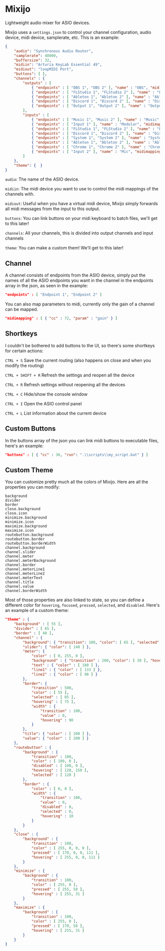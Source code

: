 # Mixijo

Lightweight audio mixer for ASIO devices.

Mixijo uses a `settings.json` to control your channel configuration, audio device, midi device, samplerate, etc.
This is an example:
```json
{
    "audio": "Synchronous Audio Router",
    "samplerate": 48000,
    "buffersize": 32,
    "midiin": "Arturia KeyLab Essential 49",
    "midiout": "loopMIDI Port",
    "buttons": [ ],
    "channels" : {
        "outputs" : [
            { "endpoints" : [ "OBS 1", "OBS 2" ], "name" : "OBS", "midimapping" : [] },
            { "endpoints" : [ "FLStudio 1", "FLStudio 2" ], "name" : "FLStudio", "midimapping" : [] },
            { "endpoints" : [ "Ableton 1", "Ableton 2" ], "name" : "Ableton", "midimapping" : [] },
            { "endpoints" : [ "Discord 1", "Discord 2" ], "name" : "Discord", "midimapping" : [] },
            { "endpoints" : [ "Output 1", "Output 2" ], "name" : "Output", "midimapping" : [ { "cc" : 73, "param" : "gain" } ] }
        ],
        "inputs" : [
            { "endpoints" : [ "Music 1", "Music 2" ], "name" : "Music", "midimapping" : [ { "cc" : 75, "param" : "gain" } ] },
            { "endpoints" : [ "Input 1" ], "name" : "Modular", "midimapping" : [ { "cc" : 79, "param" : "gain" } ] },
            { "endpoints" : [ "FLStudio 1", "FLStudio 2" ], "name" : "FLStudio", "midimapping" : [ { "cc" : 72, "param" : "gain" } ] },
            { "endpoints" : [ "Discord 1", "Discord 2" ], "name" : "Discord", "midimapping" : [ { "cc" : 80, "param" : "gain" } ] },
            { "endpoints" : [ "System 1", "System 2" ], "name" : "System", "midimapping" : [ { "cc" : 81, "param" : "gain" } ] },
            { "endpoints" : [ "Ableton 1", "Ableton 2" ], "name" : "Ableton", "midimapping" : [ { "cc" : 82, "param" : "gain" } ] },
            { "endpoints" : [ "Chrome 1", "Chrome 2" ], "name" : "Chrome", "midimapping" : [ { "cc" : 83, "param" : "gain" } ] },
            { "endpoints" : [ "Input 2" ], "name" : "Mic", "midimapping" : [ { "cc" : 85, "param" : "gain" } ] }
        ]
    },
    "theme": {  }
}
```

`audio`: The name of the ASIO device.

`midiin`: The midi device you want to use to control the midi mappings of the channels with.

`midiout`: Useful when you have a virtual midi device, Mixijo simply forwards all midi messages from the input to this output.

`buttons`: You can link buttons on your midi keyboard to batch files, we'll get to this later!

`channels`: All your channels, this is divided into output channels and input channels

`theme`: You can make a custom them! We'll get to this later!

## Channel
A channel consists of endpoints from the ASIO device, simply put the names of all the ASIO endpoints you want in 
the channel in the endpoints array in the json, as seen in the example:
```json
"endpoints" : [ "Endpoint 1", "Endpoint 2" ]
```

You can also map parameters to midi, currently only the gain of a channel can be mapped.
```json
"midimapping" : [ { "cc" : 72, "param" : "gain" } ]
```

## Shortkeys
I couldn't be bothered to add buttons to the UI, so there's some shortkeys for certain actions:

`CTRL + S` Save the current routing (also happens on close and when you modify the routing)

`CTRL + SHIFT + R` Refresh the settings and reopen all the device

`CTRL + R` Refresh settings without reopening all the devices

`CTRL + C` Hide/show the console window

`CTRL + I` Open the ASIO control panel

`CTRL + L` List information about the current device

## Custom Buttons
In the buttons array of the json you can link midi buttons to executable files, here's an example:
```json
"buttons" : [ { "cc" : 36, "run": ".\\scripts\\my_script.bat" } ]
```

## Custom Theme
You can customize pretty much all the colors of Mixijo. Here are all the properties you can modify:
```
background
divider
border
close.background
close.icon
minimize.background
minimize.icon
maximize.background
maximize.icon
routebutton.background
routebutton.border
routebutton.borderWidth
channel.background
channel.slider
channel.meter
channel.meterBackground
channel.border
channel.meterLine1
channel.meterLine2
channel.meterText
channel.title
channel.value
channel.borderWidth
```
Most of those properties are also linked to state, so you can define a different color for `hovering`, `focused`, `pressed`, `selected`, and `disabled`.
Here's an example of a custom theme:
```json
"theme" : {
    "background" : [ 55 ],
    "divider" : [ 65 ],
    "border" : [ 40 ],
    "channel" : {
        "background": { "transition": 100, "color": [ 65 ], "selected": [ 85 ] },
        "slider": { "color": [ 140 ] },
        "meter": {
            "color" : [ 0, 255, 0 ],
            "background" : { "transition" : 200, "color": [ 30 ], "hovering": [ 40 ] },
            "text" : { "color" : [ 180 ] },
            "line1" : { "color" : [ 133 ] },
            "line2" : { "color" : [ 90 ] }
        },
        "border": {
            "transition" : 500,
            "color" : [ 55 ],
            "selected" : [ 85 ],
            "hovering" : [ 75 ],
            "width" : {
                "transition" : 100,
                "value" : 0,
                "hovering" : 90
            }
        },
        "title": { "color" : [ 200 ] },
        "value": { "color" : [ 200 ] }
    },
    "routebutton" : {
        "background" : {
            "transition" : 100,
            "color" : [ 100, 0 ],
            "disabled" : [ 100, 0 ],
            "hovering" : [ 120, 150 ],
            "selected" : [ 120 ]
        },
        "border" : {
            "color" : [ 0, 0 ],
            "width" : {
                "transition" : 100,
                "value" : 0,
                "disabled" : 0,
                "selected" : 0,
                "hovering" : 10
            }
        }
    },
    "close" : {
        "background" : {
            "transition" : 100,
            "color" : [ 255, 0, 0, 0 ],
            "pressed" : [ 170, 0, 0, 111 ],
            "hovering" : [ 255, 0, 0, 111 ]
        }
    },
    "minimize" : {
        "background" : {
            "transition" : 100,
            "color" : [ 255, 0 ],
            "pressed" : [ 255, 58 ],
            "hovering" : [ 255, 31 ]
        }
    },
    "maximize" : {
        "background" : {
            "transition" : 100,
            "color" : [ 255, 0 ],
            "pressed" : [ 170, 58 ],
            "hovering" : [ 255, 31 ]
        }
    }
}

```

